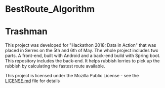 # BestRoute_Algorithm

# Trashman

This project was developed for "Hackathon 2018: Data in Action" that was placed in Serres on the 5th and 6th of May. The whole project includes two parts. A front-end, built with Android and a back-end build with Spring boot. This repository includes the back-end. It helps rubbish lorries to pick up the rubbish by calculating the fastest route available. 

This project is licensed under the Mozilla Public License - see the [LICENSE.md](LICENSE.md) file for details
